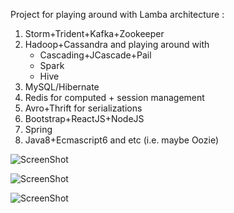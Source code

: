 Project for playing around with Lamba architecture :

1. Storm+Trident+Kafka+Zookeeper
2. Hadoop+Cassandra and playing around with
   * Cascading+JCascade+Pail
   * Spark
   * Hive
2. MySQL/Hibernate
3. Redis for computed + session management
4. Avro+Thrift for serializations
5. Bootstrap+ReactJS+NodeJS
6. Spring
7. Java8+Ecmascript6 and etc (i.e. maybe Oozie)

![ScreenShot](https://github.com/JHKTruth/pulsing/blob/master/web/nonsrc/snapshot.png?raw=true)

![ScreenShot](https://github.com/JHKTruth/pulsing/blob/master/web/nonsrc/ssChat.png?raw=true)

![ScreenShot](https://github.com/JHKTruth/pulsing/blob/master/web/nonsrc/diagram.png?raw=true)
